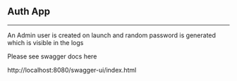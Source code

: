 ## Auth App

---

An Admin user is created on launch and random password is generated which is visible in the logs

Please see swagger docs here

http://localhost:8080/swagger-ui/index.html